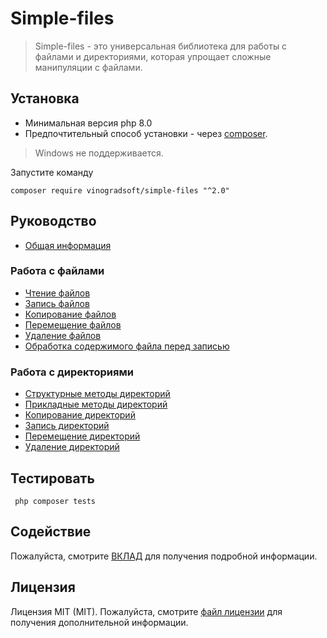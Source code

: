 # Simple-files

> Simple-files - это универсальная библиотека для работы с файлами и директориями, которая упрощает сложные манипуляции
> с файлами.

## Установка

- Минимальная версия php 8.0
- Предпочтительный способ установки - через [composer](http://getcomposer.org/download/).

> Windows не поддерживается.

Запустите команду

```
composer require vinogradsoft/simple-files "^2.0"
```

## Руководство

* [Общая информация](./docs/guide-ru/general-information.md)

### Работа с файлами

* [Чтение файлов](./docs/guide-ru/reading-files.md)
* [Запись файлов](./docs/guide-ru/recording-files.md)
* [Копирование файлов](./docs/guide-ru/copying-files.md)
* [Перемещение файлов](./docs/guide-ru/moving-files.md)
* [Удаление файлов](./docs/guide-ru/deleting-files.md)
* [Обработка содержимого файла перед записью](./docs/guide-ru/processing-file-contents-before-writing.md)

### Работа с директориями

* [Структурные методы директорий](./docs/guide-ru/directory-structural-methods.md)
* [Прикладные методы директорий](./docs/guide-ru/applied-methods.md)
* [Копирование директорий](./docs/guide-ru/copying-directories.md)
* [Запись директорий](./docs/guide-ru/writing-directories.md)
* [Перемещение директорий](./docs/guide-ru/moving-directories.md)
* [Удаление директорий](./docs/guide-ru/removing-directories.md)

## Тестировать

```
 php composer tests 
```

## Содействие

Пожалуйста, смотрите [ВКЛАД](CONTRIBUTING.md) для получения подробной информации.

## Лицензия

Лицензия MIT (MIT). Пожалуйста, смотрите [файл лицензии](LICENSE) для получения дополнительной информации.